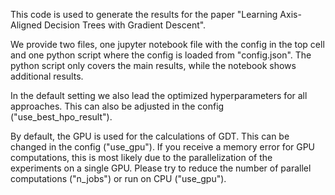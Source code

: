 This code is used to generate the results for the paper "Learning Axis-Aligned Decision Trees with Gradient Descent".

We provide two files, one jupyter notebook file with the config in the top cell and one python script where the config is loaded from "config.json". The python script only covers the main results, while the notebook shows additional results.

In the default setting we also lead the optimized hyperparameters for all approaches. This can also be adjusted in the config ("use_best_hpo_result").

By default, the GPU is used for the calculations of GDT. This can be changed in the config ("use_gpu"). If you receive a memory error for GPU computations, this is most likely due to the parallelization of the experiments on a single GPU. Please try to reduce the number of parallel computations ("n_jobs") or run on CPU ("use_gpu").
